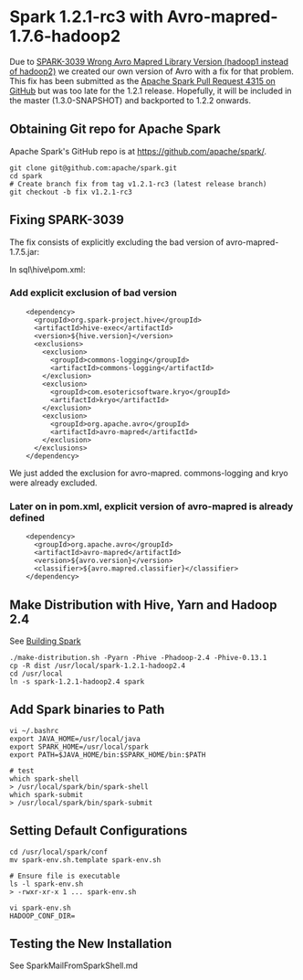 # Spark 1.2.1-rc3 with Avro-mapred-1.7.6-hadoop2

Due to [SPARK-3039 Wrong Avro Mapred Library Version (hadoop1 instead of hadoop2)](https://issues.apache.org/jira/browse/SPARK-3039)
we created our own version of Avro with a fix for that problem. This fix has been
submitted as the [Apache Spark Pull Request 4315 on GitHub](https://github.com/apache/spark/pull/4315)
but was too late for the 1.2.1 release. Hopefully, it will be included in the
master (1.3.0-SNAPSHOT) and backported to 1.2.2 onwards.

## Obtaining Git repo for Apache Spark

Apache Spark's GitHub repo is at https://github.com/apache/spark/.

    git clone git@github.com:apache/spark.git
    cd spark
    # Create branch fix from tag v1.2.1-rc3 (latest release branch)
    git checkout -b fix v1.2.1-rc3

## Fixing SPARK-3039

The fix consists of explicitly excluding the bad version of avro-mapred-1.7.5.jar:

In sql\hive\pom.xml:

### Add explicit exclusion of bad version
```
    <dependency>
      <groupId>org.spark-project.hive</groupId>
      <artifactId>hive-exec</artifactId>
      <version>${hive.version}</version>
      <exclusions>
        <exclusion>
          <groupId>commons-logging</groupId>
          <artifactId>commons-logging</artifactId>
        </exclusion>
        <exclusion>
          <groupId>com.esotericsoftware.kryo</groupId>
          <artifactId>kryo</artifactId>
        </exclusion>
        <exclusion>
          <groupId>org.apache.avro</groupId>
          <artifactId>avro-mapred</artifactId>
        </exclusion>
      </exclusions>
    </dependency>
```

We just added the exclusion for avro-mapred. commons-logging and kryo were already
excluded.

### Later on in pom.xml, explicit version of avro-mapred is already defined

```
    <dependency>
      <groupId>org.apache.avro</groupId>
      <artifactId>avro-mapred</artifactId>
      <version>${avro.version}</version>
      <classifier>${avro.mapred.classifier}</classifier>
    </dependency>
```

## Make Distribution with Hive, Yarn and Hadoop 2.4

See [Building Spark](http://spark.apache.org/docs/1.2.0/building-spark.html)

    ./make-distribution.sh -Pyarn -Phive -Phadoop-2.4 -Phive-0.13.1
    cp -R dist /usr/local/spark-1.2.1-hadoop2.4
    cd /usr/local
    ln -s spark-1.2.1-hadoop2.4 spark

## Add Spark binaries to Path

    vi ~/.bashrc
    export JAVA_HOME=/usr/local/java
    export SPARK_HOME=/usr/local/spark
    export PATH=$JAVA_HOME/bin:$SPARK_HOME/bin:$PATH

    # test
    which spark-shell
    > /usr/local/spark/bin/spark-shell
    which spark-submit
    > /usr/local/spark/bin/spark-submit

## Setting Default Configurations

    cd /usr/local/spark/conf
    mv spark-env.sh.template spark-env.sh

    # Ensure file is executable
    ls -l spark-env.sh
    > -rwxr-xr-x 1 ... spark-env.sh

    vi spark-env.sh
    HADOOP_CONF_DIR=

## Testing the New Installation

See SparkMailFromSparkShell.md
